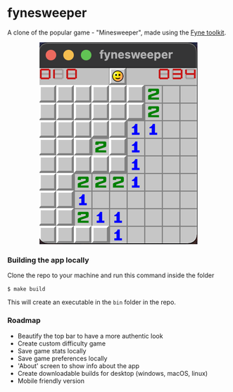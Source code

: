 # fynesweeper
A clone of the popular game - "Minesweeper", made using the [Fyne toolkit](https://fyne.io/).
<p align="center">
    <img alt="screenshot" src="assets/png/demo.png" />
</p>

### Building the app locally
Clone the repo to your machine and run this command inside the folder
```
$ make build
```
This will create an executable in the `bin` folder in the repo.

### Roadmap
* Beautify the top bar to have a more authentic look
* Create custom difficulty game
* Save game stats locally
* Save game preferences locally
* 'About' screen to show info about the app
* Create downloadable builds for desktop (windows, macOS, linux)
* Mobile friendly version
